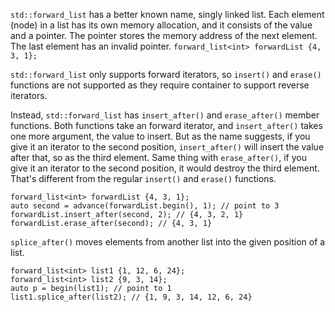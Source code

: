 
`std::forward_list` has a better known name, singly linked list. Each element (node) in a list has its own memory allocation, and it consists of the value and a pointer. The pointer stores the memory address of the next element. The last element has an invalid pointer.
`forward_list<int> forwardList {4, 3, 1};`

`std::forward_list` only supports forward iterators, so `insert()` and `erase()` functions are not supported as they require container to support reverse iterators.

Instead, `std::forward_list` has `insert_after()` and `erase_after()` member functions. Both functions take an forward iterator, and `insert_after()` takes one more argument, the value to insert. But as the name suggests, if you give it an iterator to the second position, `insert_after()` will insert the value after that, so as the third element. Same thing with `erase_after()`, if you give it an iterator to the second position, it would destroy the third element. That's different from the regular `insert()` and `erase()` functions.
```
forward_list<int> forwardList {4, 3, 1};
auto second = advance(forwardList.begin(), 1); // point to 3
forwardList.insert_after(second, 2); // {4, 3, 2, 1}
forwardList.erase_after(second); // {4, 3, 1}
```

`splice_after()` moves elements from another list into the given position of a list.
```
forward_list<int> list1 {1, 12, 6, 24};
forward_list<int> list2 {9, 3, 14};
auto p = begin(list1); // point to 1
list1.splice_after(list2); // {1, 9, 3, 14, 12, 6, 24}
```
